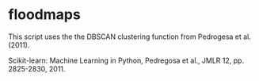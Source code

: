 # floodmaps


This script uses the the DBSCAN clustering function from Pedrogesa et al. (2011).

Scikit-learn: Machine Learning in Python, Pedregosa et al., JMLR 12, pp. 2825-2830, 2011.
